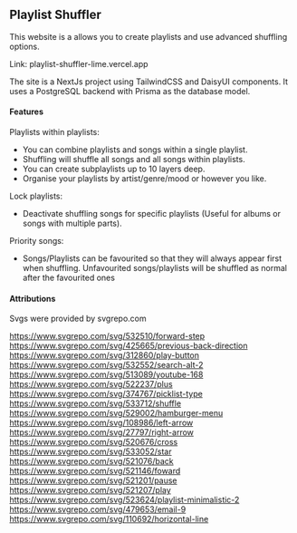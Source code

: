 ## Playlist Shuffler
This website is a allows you to create playlists and use advanced shuffling options.

Link: playlist-shuffler-lime.vercel.app

The site is a NextJs project using TailwindCSS and DaisyUI components. It uses a PostgreSQL backend with Prisma as the database model.

#### Features

Playlists within playlists:
* You can combine playlists and songs within a single playlist.
* Shuffling will shuffle all songs and all songs within playlists.
* You can create subplaylists up to 10 layers deep.
* Organise your playlists by artist/genre/mood or however you like.

Lock playlists:
* Deactivate shuffling songs for specific playlists (Useful for albums or songs with multiple parts).

Priority songs:
* Songs/Playlists can be favourited so that they will always appear first when shuffling. Unfavourited songs/playlists will be shuffled as normal after the favourited ones

#### Attributions
Svgs were provided by svgrepo.com

https://www.svgrepo.com/svg/532510/forward-step \
https://www.svgrepo.com/svg/425665/previous-back-direction \
https://www.svgrepo.com/svg/312860/play-button \
https://www.svgrepo.com/svg/532552/search-alt-2 \
https://www.svgrepo.com/svg/513089/youtube-168 \
https://www.svgrepo.com/svg/522237/plus \
https://www.svgrepo.com/svg/374767/picklist-type \
https://www.svgrepo.com/svg/533712/shuffle \
https://www.svgrepo.com/svg/529002/hamburger-menu \
https://www.svgrepo.com/svg/108986/left-arrow \
https://www.svgrepo.com/svg/27797/right-arrow \
https://www.svgrepo.com/svg/520676/cross \
https://www.svgrepo.com/svg/533052/star \
https://www.svgrepo.com/svg/521076/back \
https://www.svgrepo.com/svg/521146/foward \
https://www.svgrepo.com/svg/521201/pause \
https://www.svgrepo.com/svg/521207/play \
https://www.svgrepo.com/svg/523624/playlist-minimalistic-2 \
https://www.svgrepo.com/svg/479653/email-9 \
https://www.svgrepo.com/svg/110692/horizontal-line